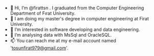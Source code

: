 - 👋 Hi, I’m @firattsn . I graduated from the Computer Engineering Department of Fırat University.
- 👋 I am doing my master's degree in computer engineering at Firat University.
- 👀 I’m interested in software developing and data engineering. 
- 🌱 I’m analysing data with MsSql and OracleSQL.
- 📫 You can reach me at my e-mail account named 'tosunfirat979@gmail.com'.

